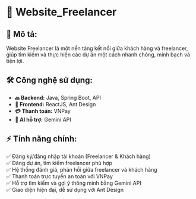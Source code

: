 # 🚀 Website_Freelancer  

## 📝 Mô tả:
Website Freelancer là một nền tảng kết nối giữa khách hàng và freelancer, giúp tìm kiếm và thực hiện các dự án một cách nhanh chóng, minh bạch và tiện lợi.

## 🛠 Công nghệ sử dụng:
- **🔙 Backend:** Java, Spring Boot, API  
- **🎨 Frontend:** ReactJS, Ant Design  
- **💳 Thanh toán:** VNPay  
- **🤖 AI hỗ trợ:** Gemini API  

## ⚡ Tính năng chính:
✅ Đăng ký/đăng nhập tài khoản (Freelancer & Khách hàng)  
✅ Đăng dự án, tìm kiếm freelancer phù hợp  
✅ Hệ thống đánh giá, phản hồi giữa freelancer và khách hàng  
✅ Thanh toán trực tuyến an toàn với VNPay  
✅ Hỗ trợ tìm kiếm và gợi ý thông minh bằng Gemini API  
✅ Giao diện hiện đại, dễ sử dụng với Ant Design  
